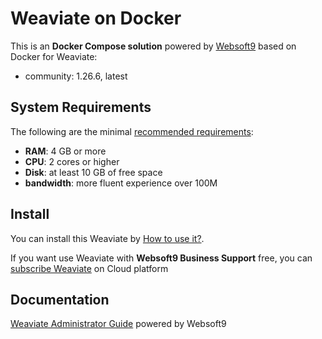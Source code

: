 # Weaviate on Docker  

This is an **Docker Compose solution** powered by [Websoft9](https://www.websoft9.com) based on Docker for Weaviate:


 - community:  1.26.6, latest


## System Requirements

The following are the minimal [recommended requirements](https://weaviate.io/developers/weaviate/current/):

* **RAM**: 4 GB or more
* **CPU**: 2 cores or higher
* **Disk**: at least 10 GB of free space
* **bandwidth**: more fluent experience over 100M  

## Install

You can install this Weaviate by [How to use it?](https://github.com/Websoft9/docker-library#how-to-use-it).   

If you want use Weaviate with **Websoft9 Business Support** free, you can [subscribe Weaviate](https://www.websoft9.com/apps) on Cloud platform

## Documentation

[Weaviate Administrator Guide](https://support.websoft9.com/docs/weaviate) powered by Websoft9